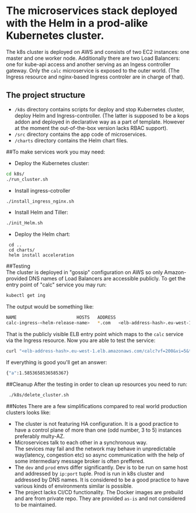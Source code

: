# The microservices stack deployed with the Helm in a prod-alike Kubernetes cluster.
The k8s cluster is deployed on AWS and consists of two EC2 instances: one master and one worker node. Additionally there are two Load Balancers: one for kube-api access and another serving as an Ingess controller gateway. 
Only the `calc` microservice is exposed to the outer world. (The Ingress resource and nginx-based Ingress controler are in charge of that).
## The project structure
- `/k8s` directory contains scripts for deploy and stop Kubernetes cluster, deploy Helm and Ingress-controller. 
(The latter is supposed to be a kops addon and deployed in declarative way as a part of template. However at the moment the out-of-the-box version lacks RBAC support). 
- `/src` directory contains the app code of microservices.
- `/charts` directory contains the Helm chart files.

##To make services work you may need:
- Deploy the Kubernetes cluster:
 ```bash
 cd k8s/
 ./run_cluster.sh
 ```
- Install ingress-cotroller
 ```bash
 ./install_ingress_nginx.sh
 ``` 
- Install Helm and Tiller:
 ```bash
 ./init_Helm.sh
 ```
- Deploy the Helm chart:
 ```
  cd ..
  cd charts/
  helm install acceleration
  ```
  
##Testing  
  The cluster is deployed in "gossip" configuration on AWS so only Amazon-provided DNS names of Load Balancers are accessible publicly.
  To get the entry point of "calc" service you may run:
  ```bash
  kubectl get ing
  ```
  The output would be something like:
  ```bash
  NAME                       HOSTS   ADDRESS                                                                  PORTS   AGE
  calc-ingress-<helm-release-name>   *.com   <elb-address-hash>.eu-west-1.elb.amazonaws.com   80      9m2s
  ```
  That is the publicly visible ELB entry point which maps to the `calc` service via the Ingress resource.
  Now you are able to test the service:
  ```bash
  curl "<elb-address-hash>.eu-west-1.elb.amazonaws.com/calc?vf=200&vi=5&t=123"
  ```
  If everything is good you'll get an answer:
  ```bash
  {"a":1.5853658536585367}
  ```
##Cleanup
After the testing in order to clean up resources you need to run:
```bash
 ./k8s/delete_cluster.sh
 ```
##Notes
There are a few simplifications compared to real world production clusters looks like:
- The cluster is not featuring HA configuration. 
  It is a good practice to have a control plane of more than one (odd number, 3 to 5) instances preferably multy-AZ.
- Microservices talk to each other in a synchronous way.  
  The sevices may fail and the network may behave in unpredictable way(latency, congestion etc) so async communication with the help of some intermediary message broker   is often preffered.
- The `dev` and `prod` envs differ significantly. Dev is to be run on same host and addressed by `ip:port` tuple. Prod is run in k8s cluster and addressed by DNS names.
  It is considered to be a good practice to have various kinds of environments similar is possible.
- The project lacks CI/CD functionality. The Docker images are prebuild and are from private repo. 
  They are provided `as-is` and not considered to be maintained.